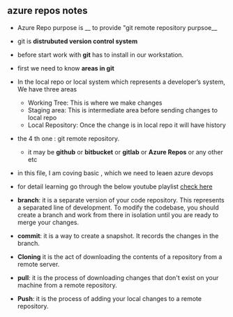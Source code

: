 ## azure repos notes

* Azure Repo purpose is __ to provide "git remote repository purpsoe__

* git  is __distrubuted version control system__

* before start work with __git__ has to install in our workstation.

* first we need to know __areas in git__

* In the local repo or local system which represents a developer’s system, We have three areas
  * Working Tree: This is where we make changes
  * Staging area: This is intermediate area before sending changes to local repo
  * Local Repository: Once the change is in local repo it will have history

* the 4 th one : git remote repository.
  * it may be __github__ or __bitbucket__ or __gitlab__ or __Azure Repos__ or any other etc


* in this file, I am coving basic , which we need to leaen azure devops

* for detail learning go through the below youtube playlist [check here](https://www.youtube.com/watch?v=_be8L71MF58&list=PLQ0t4AtIOGpreAc397qiuApK22xaCIQfH)


*  __branch__: it  is a separate version of your code repository. This represents a separated line of development. To modify the codebase, you should create a branch and work from there in isolation until you are ready to merge your changes.

* __commit__: it is a way to create a snapshot. It records the changes in the branch.
* __Cloning__ it  is the act of downloading the contents of a repository from a remote server.
* __pull__: it is the process of downloading changes that don't exist on your machine from a remote repository.
* __Push__: it  is the process of adding your local changes to a remote repository.

